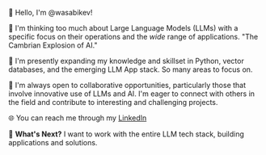 👋 Hello, I'm @wasabikev!

👀 I'm thinking too much about Large Language Models (LLMs) with a specific focus on their operations and the *wide* range of applications. "The Cambrian Explosion of AI."

🌱 I'm presently expanding my knowledge and skillset in Python, vector databases, and the emerging LLM App stack. So many areas to focus on.

💞️ I'm always open to collaborative opportunities, particularly those that involve innovative use of LLMs and AI. I'm eager to connect with others in the field and contribute to interesting and challenging projects.

🌐 You can reach me through my [LinkedIn](https://www.linkedin.com/in/atkinsonkevin/)

🔮 **What's Next?** I want to work with the entire LLM tech stack, building applications and solutions.


<!---
wasabikev/wasabikev is a ✨ special ✨ repository because its `README.md` (this file) appears on your GitHub profile.
You can click the Preview link to take a look at your changes.
--->
